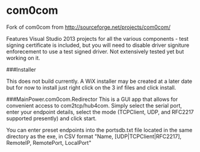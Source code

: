 # com0com
Fork of com0com from http://sourceforge.net/projects/com0com/

Features Visual Studio 2013 projects for all the various components - test signing certificate is included, but you will need to disable driver signiture enforecement to use a test signed driver.  Not extensively tested yet but working on it.  

###Installer

This does not build currently.  A WiX installer may be created at a later date but for now to install just right click on the 3 inf files and click install.

###MainPower.com0com.Redirector
This is a GUI app that allows for convenient access to com2tcp/hub4com.  Simply select the serial port, enter your endpoint details, select the mode (TCPClient, UDP, and RFC2217 supported presently) and click start.

You can enter preset endpoints into the portsdb.txt file located in the same directory as the exe, in CSV format "Name, [UDP|TCPClient|RFC2217], RemoteIP, RemotePort, LocalPort"
